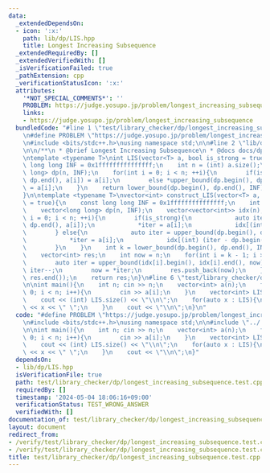 ```yaml
---
data:
  _extendedDependsOn:
  - icon: ':x:'
    path: lib/dp/LIS.hpp
    title: Longest Increasing Subsequence
  _extendedRequiredBy: []
  _extendedVerifiedWith: []
  _isVerificationFailed: true
  _pathExtension: cpp
  _verificationStatusIcon: ':x:'
  attributes:
    '*NOT_SPECIAL_COMMENTS*': ''
    PROBLEM: https://judge.yosupo.jp/problem/longest_increasing_subsequence
    links:
    - https://judge.yosupo.jp/problem/longest_increasing_subsequence
  bundledCode: "#line 1 \"test/library_checker/dp/longest_increasing_subsequence.test.cpp\"\
    \n#define PROBLEM \"https://judge.yosupo.jp/problem/longest_increasing_subsequence\"\
    \n#include <bits/stdc++.h>\nusing namespace std;\n\n#line 2 \"lib/dp/LIS.hpp\"\
    \n\n/**\n * @brief Longest Increasing Subsequence\n * @docs docs/dp/LIS.md\n */\n\
    \ntemplate <typename T>\nint LIS(vector<T> a, bool is_strong = true){\n    const\
    \ long long INF = 0x1fffffffffffffff;\n    int n = (int) a.size();\n    vector<long\
    \ long> dp(n, INF);\n    for(int i = 0; i < n; ++i){\n        if(is_strong) *lower_bound(dp.begin(),\
    \ dp.end(), a[i]) = a[i];\n        else *upper_bound(dp.begin(), dp.end(), a[i])\
    \ = a[i];\n    }\n    return lower_bound(dp.begin(), dp.end(), INF) - dp.begin();\n\
    }\n\ntemplate <typename T>\nvector<int> construct_LIS(vector<T> a, bool is_strong\
    \ = true){\n    const long long INF = 0x1fffffffffffffff;\n    int n = (int) a.size();\n\
    \    vector<long long> dp(n, INF);\n    vector<vector<int>> idx(n);\n    for(int\
    \ i = 0; i < n; ++i){\n        if(is_strong){\n            auto iter = lower_bound(dp.begin(),\
    \ dp.end(), a[i]);\n            *iter = a[i];\n            idx[(int) (iter - dp.begin())].emplace_back(i);\n\
    \        } else{\n            auto iter = upper_bound(dp.begin(), dp.end(), a[i]);\n\
    \            *iter = a[i];\n            idx[(int) (iter - dp.begin())].emplace_back(i);\n\
    \        }\n    }\n    int k = lower_bound(dp.begin(), dp.end(), INF) - dp.begin();\n\
    \    vector<int> res;\n    int now = n;\n    for(int i = k - 1; i >= 0; --i){\n\
    \        auto iter = upper_bound(idx[i].begin(), idx[i].end(), now);\n       \
    \ iter--;\n        now = *iter;\n        res.push_back(now);\n    }\n    reverse(res.begin(),\
    \ res.end());\n    return res;\n}\n#line 6 \"test/library_checker/dp/longest_increasing_subsequence.test.cpp\"\
    \n\nint main(){\n    int n; cin >> n;\n    vector<int> a(n);\n    for(int i =\
    \ 0; i < n; i++){\n        cin >> a[i];\n    }\n    vector<int> LIS = construct_LIS(a);\n\
    \    cout << (int) LIS.size() << \"\\n\";\n    for(auto x : LIS){\n        cout\
    \ << x << \" \";\n    }\n    cout << \"\\n\";\n}\n"
  code: "#define PROBLEM \"https://judge.yosupo.jp/problem/longest_increasing_subsequence\"\
    \n#include <bits/stdc++.h>\nusing namespace std;\n\n#include \"../../../lib/dp/LIS.hpp\"\
    \n\nint main(){\n    int n; cin >> n;\n    vector<int> a(n);\n    for(int i =\
    \ 0; i < n; i++){\n        cin >> a[i];\n    }\n    vector<int> LIS = construct_LIS(a);\n\
    \    cout << (int) LIS.size() << \"\\n\";\n    for(auto x : LIS){\n        cout\
    \ << x << \" \";\n    }\n    cout << \"\\n\";\n}"
  dependsOn:
  - lib/dp/LIS.hpp
  isVerificationFile: true
  path: test/library_checker/dp/longest_increasing_subsequence.test.cpp
  requiredBy: []
  timestamp: '2024-05-04 18:06:16+09:00'
  verificationStatus: TEST_WRONG_ANSWER
  verifiedWith: []
documentation_of: test/library_checker/dp/longest_increasing_subsequence.test.cpp
layout: document
redirect_from:
- /verify/test/library_checker/dp/longest_increasing_subsequence.test.cpp
- /verify/test/library_checker/dp/longest_increasing_subsequence.test.cpp.html
title: test/library_checker/dp/longest_increasing_subsequence.test.cpp
---
```

